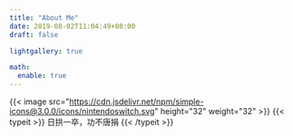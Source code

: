 ```yaml
---
title: "About Me"
date: 2019-08-02T11:04:49+08:00
draft: false

lightgallery: true

math:
  enable: true
---
```


{{< image src="https://cdn.jsdelivr.net/npm/simple-icons@3.0.0/icons/nintendoswitch.svg" height="32" weight="32" >}}
{{< typeit >}}
日拱一卒，功不唐捐
{{< /typeit >}}


